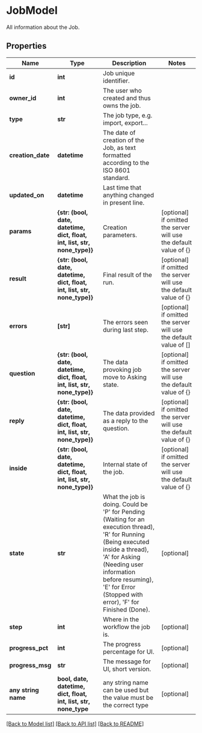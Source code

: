 # JobModel

All information about the Job.

## Properties
Name | Type | Description | Notes
------------ | ------------- | ------------- | -------------
**id** | **int** | Job unique identifier. | 
**owner_id** | **int** | The user who created and thus owns the job.  | 
**type** | **str** | The job type, e.g. import, export...  | 
**creation_date** | **datetime** | The date of creation of the Job, as text formatted according to the ISO 8601 standard. | 
**updated_on** | **datetime** | Last time that anything changed in present line.  | 
**params** | **{str: (bool, date, datetime, dict, float, int, list, str, none_type)}** | Creation parameters. | [optional]  if omitted the server will use the default value of {}
**result** | **{str: (bool, date, datetime, dict, float, int, list, str, none_type)}** | Final result of the run. | [optional]  if omitted the server will use the default value of {}
**errors** | **[str]** | The errors seen during last step. | [optional]  if omitted the server will use the default value of []
**question** | **{str: (bool, date, datetime, dict, float, int, list, str, none_type)}** | The data provoking job move to Asking state. | [optional]  if omitted the server will use the default value of {}
**reply** | **{str: (bool, date, datetime, dict, float, int, list, str, none_type)}** | The data provided as a reply to the question. | [optional]  if omitted the server will use the default value of {}
**inside** | **{str: (bool, date, datetime, dict, float, int, list, str, none_type)}** | Internal state of the job. | [optional]  if omitted the server will use the default value of {}
**state** | **str** | What the job is doing. Could be &#39;P&#39; for Pending (Waiting for an execution thread), &#39;R&#39; for Running (Being executed inside a thread), &#39;A&#39; for Asking (Needing user information before resuming), &#39;E&#39; for Error (Stopped with error), &#39;F&#39; for Finished (Done). | [optional] 
**step** | **int** | Where in the workflow the job is.  | [optional] 
**progress_pct** | **int** | The progress percentage for UI.  | [optional] 
**progress_msg** | **str** | The message for UI, short version.  | [optional] 
**any string name** | **bool, date, datetime, dict, float, int, list, str, none_type** | any string name can be used but the value must be the correct type | [optional]

[[Back to Model list]](../README.md#documentation-for-models) [[Back to API list]](../README.md#documentation-for-api-endpoints) [[Back to README]](../README.md)


